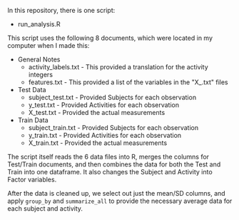 In this repository, there is one script:

* run_analysis.R

This script uses the following 8 documents, which were located in my computer when I made this:

* General Notes
    * activity_labels.txt - This provided a translation for the activity integers
    * features.txt - This provided a list of the variables in the "X_.txt" files
* Test Data
    * subject_test.txt - Provided Subjects for each observation
    * y_test.txt - Provided Activities for each observation
    * X_test.txt - Provided the actual measurements
* Train Data
    * subject_train.txt - Provided Subjects for each observation
    * y_train.txt - Provided Activities for each observation
    * X_train.txt - Provided the actual measurements

The script itself reads the 6 data files into R, merges the columns for Test/Train documents, and then combines the data for both the Test and Train into one dataframe. It also changes the Subject and Activity into Factor variables.

After the data is cleaned up, we select out just the mean/SD columns, and apply `group_by` and `summarize_all` to provide the necessary average data for each subject and activity.